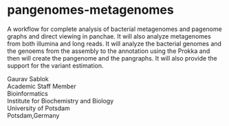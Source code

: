 # pangenomes-metagenomes
A workflow for complete analysis of bacterial metagenomes and pagenome graphs and direct viewing in panchae. It will also analyze metagenomes from both illumina and long reads.
It will analyze the bacterial genomes and the genoems from the assembly to the annotation using the Prokka and then will create the pangenome and the pangraphs. 
It will also provide the support for the variant estimation. 

Gaurav Sablok \
Academic Staff Member \
Bioinformatics \
Institute for Biochemistry and Biology \
University of Potsdam \
Potsdam,Germany 
